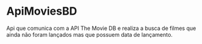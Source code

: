 # ApiMoviesBD
Api que comunica com a API The Movie DB e realiza a busca de filmes que ainda não foram lançados mas que possuem data de lançamento.
